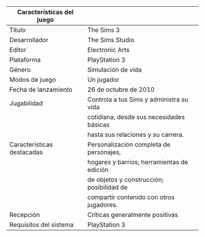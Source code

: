 | Características del juego   |                                             |
|------------------------------|---------------------------------------------|
| Título                       | The Sims 3                                  |
| Desarrollador                | The Sims Studio                             |
| Editor                       | Electronic Arts                             |
| Plataforma                   | PlayStation 3                               |
| Género                       | Simulación de vida                          |
| Modos de juego               | Un jugador                                  |
| Fecha de lanzamiento         | 26 de octubre de 2010                        |
| Jugabilidad                  | Controla a tus Sims y administra su vida     |
|                              | cotidiana, desde sus necesidades básicas     |
|                              | hasta sus relaciones y su carrera.          |
| Características destacadas   | Personalización completa de personajes,     |
|                              | hogares y barrios; herramientas de edición   |
|                              | de objetos y construcción; posibilidad de    |
|                              | compartir contenido con otros jugadores.    |
| Recepción                    | Críticas generalmente positivas              |
| Requisitos del sistema       | PlayStation 3                                |
